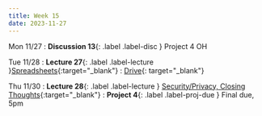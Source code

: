 ```yaml
---
title: Week 15
date: 2023-11-27
---
```


Mon 11/27
: **Discussion 13**{: .label .label-disc } Project 4 OH 
<!-- Sampling, Data Visualizations -->

Tue 11/28
: **Lecture 27**{: .label .label-lecture }[Spreadsheets](https://docs.google.com/presentation/d/1N5Mr5HZxrwUMOlpU7CAmZTupBYRH3isIjOnvhBO_oNM/edit?usp=sharing){:target="\_blank"}
  : [Drive](https://drive.google.com/drive/folders/1tg9T3gVFlH49DlK3ltO8CjLiBeRyLuc2?usp=drive_link){: target="\_blank"}

Thu 11/30
: **Lecture 28**{: .label .label-lecture } [Security/Privacy, Closing Thoughts](https://docs.google.com/presentation/d/1Nb-G948Y_kIVpwjJivCMI8KPjPsWTcLsIZk8l7adc00/edit?usp=sharing){:target="\_blank"}
: **Project 4**{: .label .label-proj-due } Final due, 5pm
